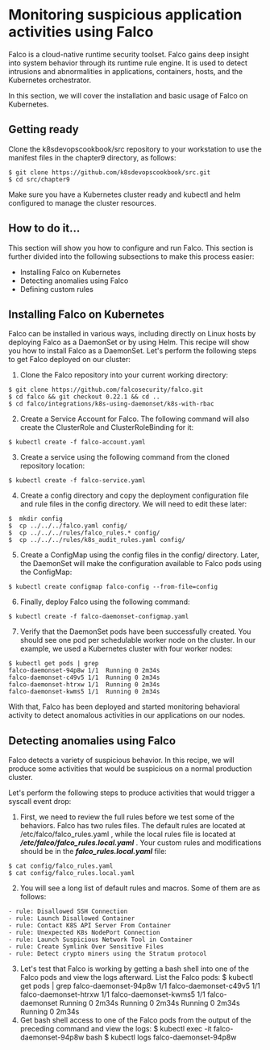 # Monitoring suspicious application activities using Falco

Falco is a cloud-native runtime security toolset. Falco gains deep insight into system 
behavior through its runtime rule engine. It is used to detect intrusions and abnormalities 
in applications, containers, hosts, and the Kubernetes orchestrator.

In this section, we will cover the installation and basic usage of Falco on Kubernetes. 
## Getting ready
Clone the k8sdevopscookbook/src repository to your workstation to use the manifest files in the chapter9 directory, as follows:
```
$ git clone https://github.com/k8sdevopscookbook/src.git
$ cd src/chapter9
```
Make sure you have a Kubernetes cluster ready and kubectl and helm configured to manage the cluster resources.
## How to do it...
This section will show you how to configure and run Falco. This section is further divided 
into the following subsections to make this process easier:

* Installing Falco on Kubernetes
* Detecting anomalies using Falco
* Defining custom rules
## Installing Falco on Kubernetes
Falco can be installed in various ways, including directly on Linux hosts by deploying Falco 
as a DaemonSet or by using Helm. This recipe will show you how to install Falco as a DaemonSet.
Let's perform the following steps to get Falco deployed on our cluster:

1. Clone the Falco repository into your current working directory:
```
$ git clone https://github.com/falcosecurity/falco.git
$ cd falco && git checkout 0.22.1 && cd .. 
$ cd falco/integrations/k8s-using-daemonset/k8s-with-rbac
```
2. Create a Service Account for Falco. The following command will also create the ClusterRole and ClusterRoleBinding for it:
```
$ kubectl create -f falco-account.yaml
```
3. Create a service using the following command from the cloned repository location:
```
$ kubectl create -f falco-service.yaml
```
4. Create a config directory and copy the deployment configuration file and rule files in the config directory. We will need to edit these later:
```
$  mkdir config
$  cp ../../../falco.yaml config/
$  cp ../../../rules/falco_rules.* config/
$  cp ../../../rules/k8s_audit_rules.yaml config/
```
5. Create a ConfigMap using the config files in the config/ directory. 
Later, the DaemonSet will make the configuration available to Falco pods using the ConfigMap:
```
$ kubectl create configmap falco-config --from-file=config
```
6. Finally, deploy Falco using the following command:
```
$ kubectl create -f falco-daemonset-configmap.yaml
```
7. Verify that the DaemonSet pods have been successfully created. You should see one pod per schedulable worker node on the cluster. In our example, we used a 
Kubernetes cluster with four worker nodes:
```
$ kubectl get pods | grep
falco-daemonset-94p8w 1/1  Running 0 2m34s
falco-daemonset-c49v5 1/1  Running 0 2m34s 
falco-daemonset-htrxw 1/1  Running 0 2m34s
falco-daemonset-kwms5 1/1  Running 0 2m34s 
```
With that, Falco has been deployed and started monitoring behavioral activity to detect anomalous activities in our applications on our nodes.

## Detecting anomalies using Falco
Falco detects a variety of suspicious behavior. In this recipe, we will produce some 
activities that would be suspicious on a normal production cluster.

Let's perform the following steps to produce activities that would trigger a syscall event drop:

1. First, we need to review the full rules before we test some of the behaviors. Falco has two rules files. The default rules are located at
/etc/falco/falco_rules.yaml , while the local rules file is located at ***/etc/falco/falco_rules.local.yaml*** . Your custom rules and modifications
should be in the ***falco_rules.local.yaml*** file:
```
$ cat config/falco_rules.yaml
$ cat config/falco_rules.local.yaml
```

2. You will see a long list of default rules and macros. Some of them are as follows:
```
- rule: Disallowed SSH Connection
- rule: Launch Disallowed Container
- rule: Contact K8S API Server From Container
- rule: Unexpected K8s NodePort Connection
- rule: Launch Suspicious Network Tool in Container
- rule: Create Symlink Over Sensitive Files
- rule: Detect crypto miners using the Stratum protocol
```

3. Let's test that Falco is working by getting a bash shell into one of the Falco pods
and view the logs afterward. List the Falco pods:
$ kubectl get pods | grep
falco-daemonset-94p8w 1/1
falco-daemonset-c49v5 1/1
falco-daemonset-htrxw 1/1
falco-daemonset-kwms5 1/1
falco-daemonset
Running 0 2m34s
Running 0 2m34s
Running 0 2m34s
Running 0 2m34s
4. Get bash shell access to one of the Falco pods from the output of the preceding
command and view the logs:
$ kubectl exec -it falco-daemonset-94p8w bash
$ kubectl logs falco-daemonset-94p8w
